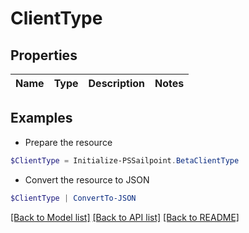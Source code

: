 # ClientType
## Properties

Name | Type | Description | Notes
------------ | ------------- | ------------- | -------------

## Examples

- Prepare the resource
```powershell
$ClientType = Initialize-PSSailpoint.BetaClientType 
```

- Convert the resource to JSON
```powershell
$ClientType | ConvertTo-JSON
```

[[Back to Model list]](../README.md#documentation-for-models) [[Back to API list]](../README.md#documentation-for-api-endpoints) [[Back to README]](../README.md)


